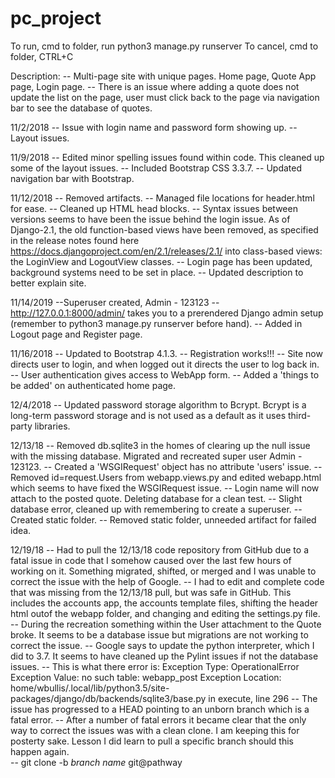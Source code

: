 # pc_project

To run, cmd to folder, run python3 manage.py runserver
To cancel, cmd to folder, CTRL+C

Description:
-- Multi-page site with unique pages. Home page, Quote App page, Login page. 
-- There is an issue where adding a quote does not update the list on the page, user must click back to the page via navigation bar to see the database of quotes. 

11/2/2018
-- Issue with login name and password form showing up. 
-- Layout issues.

11/9/2018 
-- Edited minor spelling issues found within code. This cleaned up some of the layout issues. 
-- Included Bootstrap CSS 3.3.7.
-- Updated navigation bar with Bootstrap.

11/12/2018
-- Removed artifacts. 
-- Managed file locations for header.html for ease.
-- Cleaned up HTML head blocks.
-- Syntax issues between versions seems to have been the issue behind the login issue. As of Django-2.1, the old function-based views have been removed, as specified in the release notes found here https://docs.djangoproject.com/en/2.1/releases/2.1/ into class-based views: the LoginView and LogoutView classes.
-- Login page has been updated, background systems need to be set in place.
-- Updated description to better explain site. 

11/14/2019
--Superuser created, Admin - 123123
-- http://127.0.0.1:8000/admin/ takes you to a prerendered Django admin setup (remember to python3 manage.py runserver before hand).
-- Added in Logout page and Register page.

11/16/2018
-- Updated to Bootstrap 4.1.3.
-- Registration works!!! 
-- Site now directs user to login, and when logged out it directs the user to log back in.
-- User authentication gives access to WebApp form. 
-- Added a 'things to be added' on authenticated home page.

12/4/2018
-- Updated password storage algorithm to Bcrypt. Bcrypt is a long-term password storage and is not used as a default as it uses third-party libraries. 

12/13/18
-- Removed db.sqlite3 in the homes of clearing up the null issue with the missing database. Migrated and recreated super user Admin - 123123. 
-- Created a 'WSGIRequest' object has no attribute 'users' issue. 
-- Removed id=request.Users from webapp.views.py and edited webapp.html which seems to have fixed the WSGIRequest issue. 
-- Login name will now attach to the posted quote. Deleting database for a clean test. 
-- Slight database error, cleaned up with remembering to create a superuser. 
-- Created static folder.
-- Removed static folder, unneeded artifact for failed idea. 

12/19/18
-- Had to pull the 12/13/18 code repository from GitHub due to a fatal issue in code that I somehow caused over the last few hours of working on it. Something migrated, shifted, or merged and I was unable to correct the issue with the help of Google. 
-- I had to edit and complete code that was missing from the 12/13/18 pull, but was safe in GitHub. This includes the accounts app, the accounts template files, shifting the header html outof the webapp folder, and changing and editing the settings.py file. 
-- During the recreation something within the User attachment to the Quote broke. It seems to be a database issue but migrations are not working to correct the issue. 
-- Google says to update the python interpreter, which I did to 3.7. It seems to have cleaned up the Pylint issues if not the database issues. 
-- This is what there error is:
Exception Type: 	OperationalError
Exception Value: 	no such table: webapp_post
Exception Location: home/wbullis/.local/lib/python3.5/site-packages/django/db/backends/sqlite3/base.py in execute, line 296
-- The issue has progressed to a HEAD pointing to an unborn branch which is a fatal error.
-- After a number of fatal errors it became clear that the only way to correct the issues was with a clean clone. I am keeping this for posterty sake. Lesson I did learn to pull a specific branch should this happen again.  
-- git clone -b *branch name* git@pathway